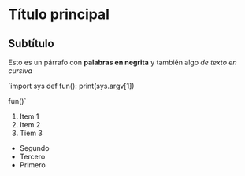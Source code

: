 # Título principal
## Subtítulo

Esto es un párrafo con **palabras en negrita** y también algo *de texto en cursiva*

`import sys
 def fun():
	print(sys.argv[1])

fun()`

1. Item 1
2. Item 2
3. Tiem 3

- Segundo
- Tercero
- Primero
